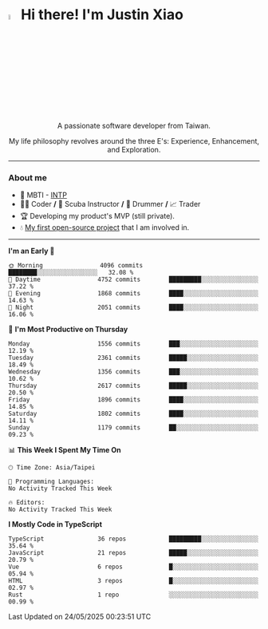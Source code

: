 # <img src="https://media.giphy.com/media/hvRJCLFzcasrR4ia7z/giphy.gif" width="5%">Hi there! I'm Justin Xiao
<p align="center">A passionate software developer from Taiwan.  </p>
<p align="center">My life philosophy revolves around the three E's: Experience, Enhancement, and Exploration.</p>

---
### About me
- 👀 MBTI - [INTP](https://www.16personalities.com/intp-personality)
- 👨‍💻 Coder **/** 🤿 Scuba Instructor **/** 🥁 Drummer **/** 📈 Trader
- 🏆 Developing my product's MVP (still private).
- 💧 [My first open-source project](https://github.com/Game-as-a-Service/Game-Lobby-Web) that I am involved in.

---
<!--START_SECTION:waka-->
**I'm an Early 🐤** 

```text
🌞 Morning                4096 commits        ████████░░░░░░░░░░░░░░░░░   32.08 % 
🌆 Daytime                4752 commits        █████████░░░░░░░░░░░░░░░░   37.22 % 
🌃 Evening                1868 commits        ████░░░░░░░░░░░░░░░░░░░░░   14.63 % 
🌙 Night                  2051 commits        ████░░░░░░░░░░░░░░░░░░░░░   16.06 % 
```
📅 **I'm Most Productive on Thursday** 

```text
Monday                   1556 commits        ███░░░░░░░░░░░░░░░░░░░░░░   12.19 % 
Tuesday                  2361 commits        █████░░░░░░░░░░░░░░░░░░░░   18.49 % 
Wednesday                1356 commits        ███░░░░░░░░░░░░░░░░░░░░░░   10.62 % 
Thursday                 2617 commits        █████░░░░░░░░░░░░░░░░░░░░   20.50 % 
Friday                   1896 commits        ████░░░░░░░░░░░░░░░░░░░░░   14.85 % 
Saturday                 1802 commits        ████░░░░░░░░░░░░░░░░░░░░░   14.11 % 
Sunday                   1179 commits        ██░░░░░░░░░░░░░░░░░░░░░░░   09.23 % 
```


📊 **This Week I Spent My Time On** 

```text
🕑︎ Time Zone: Asia/Taipei

💬 Programming Languages: 
No Activity Tracked This Week

🔥 Editors: 
No Activity Tracked This Week
```

**I Mostly Code in TypeScript** 

```text
TypeScript               36 repos            █████████░░░░░░░░░░░░░░░░   35.64 % 
JavaScript               21 repos            █████░░░░░░░░░░░░░░░░░░░░   20.79 % 
Vue                      6 repos             █░░░░░░░░░░░░░░░░░░░░░░░░   05.94 % 
HTML                     3 repos             █░░░░░░░░░░░░░░░░░░░░░░░░   02.97 % 
Rust                     1 repo              ░░░░░░░░░░░░░░░░░░░░░░░░░   00.99 % 
```




 Last Updated on 24/05/2025 00:23:51 UTC
<!--END_SECTION:waka-->
